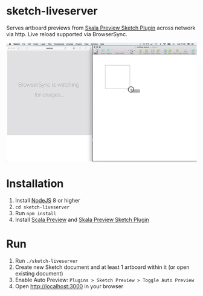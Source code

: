 # sketch-liveserver

Serves artboard previews from [Skala Preview Sketch Plugin](https://bjango.com/help/skalapreview/sketch/) across network via http. Live reload supported via BrowserSync.

![](https://raw.githubusercontent.com/ofstudio/sketch-liveserver/master/sketch-liveserver.gif)

# Installation

1. Install [NodeJS](https://nodejs.org/en/download/) 8 or higher
2. `cd sketch-liveserver`
3. Run `npm install`
4. Install [Scala Preview](https://bjango.com/mac/skalapreview/) and [Skala Preview Sketch Plugin](https://bjango.com/help/skalapreview/sketch/)

# Run
1. Run `./sketch-liveserver`
2. Create new Sketch document and at least 1 artboard within it (or open existing document)
3. Enable Auto Preview: `Plugins > Sketch Preview > Toggle Auto Preview`
4. Open [http://localhost:3000](http://localhost:3000) in your browser
